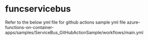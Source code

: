 # funcservicebus
Refer to the below yml file for github actions sample yml file
  azure-functions-on-container-apps/samples/ServiceBus_GitHubActionSample/workflows/main.yml
